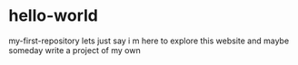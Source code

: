 # hello-world
my-first-repository
lets just say i m here to explore this website and maybe someday write a project of my own
